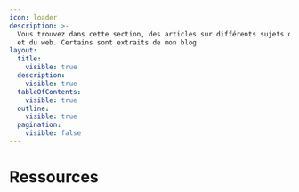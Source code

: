 ```yaml
---
icon: loader
description: >-
  Vous trouvez dans cette section, des articles sur différents sujets de la tech
  et du web. Certains sont extraits de mon blog
layout:
  title:
    visible: true
  description:
    visible: true
  tableOfContents:
    visible: true
  outline:
    visible: true
  pagination:
    visible: false
---
```


# Ressources

